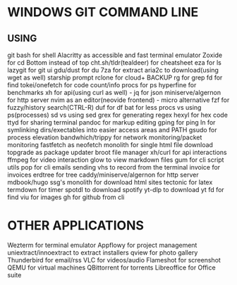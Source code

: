 # WINDOWS GIT COMMAND LINE
## USING
git bash for shell
Alacritty as accessible and fast terminal emulator
Zoxide for cd
Bottom instead of top
cht.sh/tldr(tealdeer) for cheatsheet
eza for ls
lazygit for git ui
gdu/dust for du
7za for extract
aria2c to download(using wget as well)
starship prompt
rclone for cloud+ BACKUP
rg for grep
fd for find
tokei/onefetch for code count/info
procs for ps
hyperfine for benchmarks
xh for api(using curl as well)
     - jq for json
miniserve/algernon for http server
nvim as an editor(neovide frontend)
    - micro alternative
fzf for fuzzy/history search(CTRL-R)
duf for df
bat for less
procs vs using ps(processes)
sd vs using sed
grex for generating regex
hexyl for hex code
ttyd for sharing terminal
pandoc for markup editing
gping for ping
ln for symlinking dirs/exectables into easier access areas and PATH
gsudo for process elevation
bandwhich/trippy for network monitoring/packet monitoring
fastfetch as neofetch
monolith for single html file download
topgrade as package updater
broot file manager
xh/curl for api interactions
ffmpeg for video interaction
glow to view markdown files
gum for cli script utils
pop for cli emails sending
vhs to record from the terminal
invoice for invoices
erdtree for tree
caddy/miniserve/algernon for http server
mdbook/hugo ssg's
monolith for download html sites
tectonic for latex
termdown for timer
spotdl to download spotify
yt-dlp to download yt
fd for find
viu for images
gh for github from cli

# OTHER APPLICATIONS
Wezterm for terminal emulator
Appflowy for project management
uniextract/innoextract to extract installers
qview for photo gallery
Thunderbird for email/rss
VLC for videos/audio
Flameshot for screenshot
QEMU for virtual machines
QBittorrent for torrents
Libreoffice for Office suite
